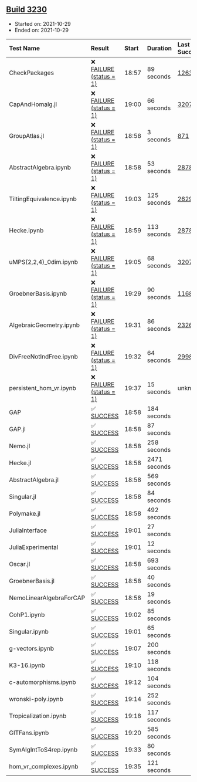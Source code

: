 ## [Build 3230](https://oscarci.mathematik.uni-kl.de/job/oscar-stable/3230/)

* Started on: 2021-10-29
* Ended on: 2021-10-29

| Test Name    | Result | Start | Duration | Last Success | First Failure |
|:-------------|:-------|:------|:---------|:-------------|:--------------|
| CheckPackages | ❌ [FAILURE (status = 1)](https://oscarci.mathematik.uni-kl.de/job/oscar-stable/3230/artifact/logs/build-3230/CheckPackages.log) | 18:57 | 89 seconds | [1263](https://oscarci.mathematik.uni-kl.de/job/oscar-stable/1263/) | [1264](https://oscarci.mathematik.uni-kl.de/job/oscar-stable/1264/) |
| CapAndHomalg.jl | ❌ [FAILURE (status = 1)](https://oscarci.mathematik.uni-kl.de/job/oscar-stable/3230/artifact/logs/build-3230/CapAndHomalg.jl.log) | 19:00 | 66 seconds | [3207](https://oscarci.mathematik.uni-kl.de/job/oscar-stable/3207/) | [3208](https://oscarci.mathematik.uni-kl.de/job/oscar-stable/3208/) |
| GroupAtlas.jl | ❌ [FAILURE (status = 1)](https://oscarci.mathematik.uni-kl.de/job/oscar-stable/3230/artifact/logs/build-3230/GroupAtlas.jl.log) | 18:58 | 3 seconds | [871](https://oscarci.mathematik.uni-kl.de/job/oscar-stable/871/) | [872](https://oscarci.mathematik.uni-kl.de/job/oscar-stable/872/) |
| AbstractAlgebra.ipynb | ❌ [FAILURE (status = 1)](https://oscarci.mathematik.uni-kl.de/job/oscar-stable/3230/artifact/logs/build-3230/AbstractAlgebra.ipynb.log) | 18:58 | 53 seconds | [2878](https://oscarci.mathematik.uni-kl.de/job/oscar-stable/2878/) | [2879](https://oscarci.mathematik.uni-kl.de/job/oscar-stable/2879/) |
| TiltingEquivalence.ipynb | ❌ [FAILURE (status = 1)](https://oscarci.mathematik.uni-kl.de/job/oscar-stable/3230/artifact/logs/build-3230/TiltingEquivalence.ipynb.log) | 19:03 | 125 seconds | [2629](https://oscarci.mathematik.uni-kl.de/job/oscar-stable/2629/) | [2630](https://oscarci.mathematik.uni-kl.de/job/oscar-stable/2630/) |
| Hecke.ipynb | ❌ [FAILURE (status = 1)](https://oscarci.mathematik.uni-kl.de/job/oscar-stable/3230/artifact/logs/build-3230/Hecke.ipynb.log) | 18:59 | 113 seconds | [2878](https://oscarci.mathematik.uni-kl.de/job/oscar-stable/2878/) | [2879](https://oscarci.mathematik.uni-kl.de/job/oscar-stable/2879/) |
| uMPS(2,2,4)_0dim.ipynb | ❌ [FAILURE (status = 1)](https://oscarci.mathematik.uni-kl.de/job/oscar-stable/3230/artifact/logs/build-3230/uMPS-2-2-4-_0dim.ipynb.log) | 19:05 | 68 seconds | [3207](https://oscarci.mathematik.uni-kl.de/job/oscar-stable/3207/) | [3208](https://oscarci.mathematik.uni-kl.de/job/oscar-stable/3208/) |
| GroebnerBasis.ipynb | ❌ [FAILURE (status = 1)](https://oscarci.mathematik.uni-kl.de/job/oscar-stable/3230/artifact/logs/build-3230/GroebnerBasis.ipynb.log) | 19:29 | 90 seconds | [1168](https://oscarci.mathematik.uni-kl.de/job/oscar-stable/1168/) | [1169](https://oscarci.mathematik.uni-kl.de/job/oscar-stable/1169/) |
| AlgebraicGeometry.ipynb | ❌ [FAILURE (status = 1)](https://oscarci.mathematik.uni-kl.de/job/oscar-stable/3230/artifact/logs/build-3230/AlgebraicGeometry.ipynb.log) | 19:31 | 86 seconds | [2326](https://oscarci.mathematik.uni-kl.de/job/oscar-stable/2326/) | [2327](https://oscarci.mathematik.uni-kl.de/job/oscar-stable/2327/) |
| DivFreeNotIndFree.ipynb | ❌ [FAILURE (status = 1)](https://oscarci.mathematik.uni-kl.de/job/oscar-stable/3230/artifact/logs/build-3230/DivFreeNotIndFree.ipynb.log) | 19:32 | 64 seconds | [2998](https://oscarci.mathematik.uni-kl.de/job/oscar-stable/2998/) | [2999](https://oscarci.mathematik.uni-kl.de/job/oscar-stable/2999/) |
| persistent_hom_vr.ipynb | ❌ [FAILURE (status = 1)](https://oscarci.mathematik.uni-kl.de/job/oscar-stable/3230/artifact/logs/build-3230/persistent_hom_vr.ipynb.log) | 19:37 | 15 seconds | unknown | unknown |
| GAP | ✅ [SUCCESS](https://oscarci.mathematik.uni-kl.de/job/oscar-stable/3230/artifact/logs/build-3230/GAP.log) | 18:58 | 184 seconds |  |  |
| GAP.jl | ✅ [SUCCESS](https://oscarci.mathematik.uni-kl.de/job/oscar-stable/3230/artifact/logs/build-3230/GAP.jl.log) | 18:58 | 87 seconds |  |  |
| Nemo.jl | ✅ [SUCCESS](https://oscarci.mathematik.uni-kl.de/job/oscar-stable/3230/artifact/logs/build-3230/Nemo.jl.log) | 18:58 | 258 seconds |  |  |
| Hecke.jl | ✅ [SUCCESS](https://oscarci.mathematik.uni-kl.de/job/oscar-stable/3230/artifact/logs/build-3230/Hecke.jl.log) | 18:58 | 2471 seconds |  |  |
| AbstractAlgebra.jl | ✅ [SUCCESS](https://oscarci.mathematik.uni-kl.de/job/oscar-stable/3230/artifact/logs/build-3230/AbstractAlgebra.jl.log) | 18:58 | 569 seconds |  |  |
| Singular.jl | ✅ [SUCCESS](https://oscarci.mathematik.uni-kl.de/job/oscar-stable/3230/artifact/logs/build-3230/Singular.jl.log) | 18:58 | 84 seconds |  |  |
| Polymake.jl | ✅ [SUCCESS](https://oscarci.mathematik.uni-kl.de/job/oscar-stable/3230/artifact/logs/build-3230/Polymake.jl.log) | 18:58 | 492 seconds |  |  |
| JuliaInterface | ✅ [SUCCESS](https://oscarci.mathematik.uni-kl.de/job/oscar-stable/3230/artifact/logs/build-3230/JuliaInterface.log) | 19:01 | 27 seconds |  |  |
| JuliaExperimental | ✅ [SUCCESS](https://oscarci.mathematik.uni-kl.de/job/oscar-stable/3230/artifact/logs/build-3230/JuliaExperimental.log) | 19:01 | 12 seconds |  |  |
| Oscar.jl | ✅ [SUCCESS](https://oscarci.mathematik.uni-kl.de/job/oscar-stable/3230/artifact/logs/build-3230/Oscar.jl.log) | 18:58 | 693 seconds |  |  |
| GroebnerBasis.jl | ✅ [SUCCESS](https://oscarci.mathematik.uni-kl.de/job/oscar-stable/3230/artifact/logs/build-3230/GroebnerBasis.jl.log) | 18:58 | 40 seconds |  |  |
| NemoLinearAlgebraForCAP | ✅ [SUCCESS](https://oscarci.mathematik.uni-kl.de/job/oscar-stable/3230/artifact/logs/build-3230/NemoLinearAlgebraForCAP.log) | 18:58 | 19 seconds |  |  |
| CohP1.ipynb | ✅ [SUCCESS](https://oscarci.mathematik.uni-kl.de/job/oscar-stable/3230/artifact/logs/build-3230/CohP1.ipynb.log) | 19:02 | 85 seconds |  |  |
| Singular.ipynb | ✅ [SUCCESS](https://oscarci.mathematik.uni-kl.de/job/oscar-stable/3230/artifact/logs/build-3230/Singular.ipynb.log) | 19:01 | 65 seconds |  |  |
| g-vectors.ipynb | ✅ [SUCCESS](https://oscarci.mathematik.uni-kl.de/job/oscar-stable/3230/artifact/logs/build-3230/g-vectors.ipynb.log) | 19:07 | 200 seconds |  |  |
| K3-16.ipynb | ✅ [SUCCESS](https://oscarci.mathematik.uni-kl.de/job/oscar-stable/3230/artifact/logs/build-3230/K3-16.ipynb.log) | 19:10 | 118 seconds |  |  |
| c-automorphisms.ipynb | ✅ [SUCCESS](https://oscarci.mathematik.uni-kl.de/job/oscar-stable/3230/artifact/logs/build-3230/c-automorphisms.ipynb.log) | 19:12 | 104 seconds |  |  |
| wronski-poly.ipynb | ✅ [SUCCESS](https://oscarci.mathematik.uni-kl.de/job/oscar-stable/3230/artifact/logs/build-3230/wronski-poly.ipynb.log) | 19:14 | 252 seconds |  |  |
| Tropicalization.ipynb | ✅ [SUCCESS](https://oscarci.mathematik.uni-kl.de/job/oscar-stable/3230/artifact/logs/build-3230/Tropicalization.ipynb.log) | 19:18 | 117 seconds |  |  |
| GITFans.ipynb | ✅ [SUCCESS](https://oscarci.mathematik.uni-kl.de/job/oscar-stable/3230/artifact/logs/build-3230/GITFans.ipynb.log) | 19:20 | 585 seconds |  |  |
| SymAlgIntToS4rep.ipynb | ✅ [SUCCESS](https://oscarci.mathematik.uni-kl.de/job/oscar-stable/3230/artifact/logs/build-3230/SymAlgIntToS4rep.ipynb.log) | 19:33 | 80 seconds |  |  |
| hom_vr_complexes.ipynb | ✅ [SUCCESS](https://oscarci.mathematik.uni-kl.de/job/oscar-stable/3230/artifact/logs/build-3230/hom_vr_complexes.ipynb.log) | 19:35 | 121 seconds |  |  |
